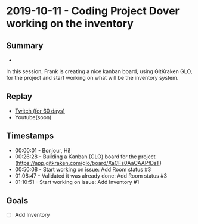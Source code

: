 
# 2019-10-11 - Coding Project Dover working on the inventory

## Summary
-

In this session, Frank is creating a nice kanban board, using GitKraken GLO, for the project and start working on what will be the inventory system.

## Replay


- [Twitch (for 60 days)](https://www.twitch.tv/videos/493084542)
- Youtube(soon)


## Timestamps


- 00:00:01 - Bonjour, Hi!
- 00:26:28 - Building a Kanban (GLO) board for the project (https://app.gitkraken.com/glo/board/XaCFs0AaCAAPfDsT)
- 00:50:08 - Start working on issue: Add Room status #3
- 01:08:47 - Validated it was already done: Add Room status #3
- 01:10:51 - Start working on issue: Add Inventory #1


Goals
-----

- [ ] Add Inventory



